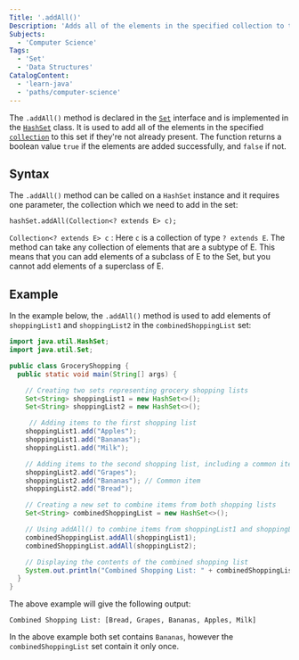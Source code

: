 ```yaml
---
Title: '.addAll()'
Description: 'Adds all of the elements in the specified collection to this set if they are not already present.'
Subjects:
  - 'Computer Science'
Tags:
  - 'Set'
  - 'Data Structures'
CatalogContent:
  - 'learn-java'
  - 'paths/computer-science'
---
```


The `.addAll()` method is declared in the [`Set`](https://www.codecademy.com/resources/docs/java/set) interface and is implemented in the [`HashSet`](https://www.codecademy.com/resources/docs/java/hashset) class. It is used to add all of the elements in the specified [`collection`](https://www.codecademy.com/resources/docs/java/collection) to this set if they're not already present. The function returns a boolean value `true` if the elements are added successfully, and `false` if not.

## Syntax

The `.addAll()` method can be called on a `HashSet` instance and it requires one parameter, the collection which we need to add in the set:

```pseudo
hashSet.addAll(Collection<? extends E> c);
```

`Collection<? extends E> c` : Here `c` is a collection of type `? extends E`. The method can take any collection of elements that are a subtype of E. This means that you can add elements of a subclass of E to the Set, but you cannot add elements of a superclass of E.

## Example

In the example below, the `.addAll()` method is used to add elements of `shoppingList1` and `shoppingList2` in the `combinedShoppingList` set:

```java
import java.util.HashSet;
import java.util.Set;

public class GroceryShopping {
  public static void main(String[] args) {

    // Creating two sets representing grocery shopping lists
    Set<String> shoppingList1 = new HashSet<>();
    Set<String> shoppingList2 = new HashSet<>();

     // Adding items to the first shopping list
    shoppingList1.add("Apples");
    shoppingList1.add("Bananas");
    shoppingList1.add("Milk");

    // Adding items to the second shopping list, including a common item with shoppingList1
    shoppingList2.add("Grapes");
    shoppingList2.add("Bananas"); // Common item
    shoppingList2.add("Bread");

    // Creating a new set to combine items from both shopping lists
    Set<String> combinedShoppingList = new HashSet<>();

    // Using addAll() to combine items from shoppingList1 and shoppingList2
    combinedShoppingList.addAll(shoppingList1);
    combinedShoppingList.addAll(shoppingList2);

    // Displaying the contents of the combined shopping list
    System.out.println("Combined Shopping List: " + combinedShoppingList);
  }
}
```

The above example will give the following output:

```shell
Combined Shopping List: [Bread, Grapes, Bananas, Apples, Milk]
```

In the above example both set contains `Bananas`, however the `combinedShoppingList` set contain it only once.
